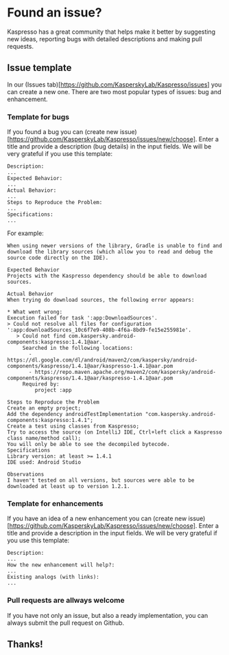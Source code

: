 # Found an issue?
Kaspresso has a great community that helps make it better by suggesting new ideas, reporting bugs with detailed descriptions and making pull requests.

## Issue template
In our (Issues tab)[https://github.com/KasperskyLab/Kaspresso/issues] you can create a new one. There are two most popular types of issues: bug and enhancement.

### Template for bugs
If you found a bug you can (create new issue)[https://github.com/KasperskyLab/Kaspresso/issues/new/choose]. Enter a title and provide a description (bug details) in the input fields. We will be very grateful if you use this template:

```text
Description:
...
Expected Behavior:
...
Actual Behavior:
...
Steps to Reproduce the Problem:
...
Specifications:
...
```

For example:
```text
When using newer versions of the library, Gradle is unable to find and download the library sources (which allow you to read and debug the source code directly on the IDE).

Expected Behavior
Projects with the Kaspresso dependency should be able to download sources.

Actual Behavior
When trying do download sources, the following error appears:

* What went wrong:
Execution failed for task ':app:DownloadSources'.
> Could not resolve all files for configuration ':app:downloadSources_10c6f7e9-408b-4f6a-8bd9-fe15e255981e'.
   > Could not find com.kaspersky.android-components:kaspresso:1.4.1@aar.
     Searched in the following locations:
       - https://dl.google.com/dl/android/maven2/com/kaspersky/android-components/kaspresso/1.4.1@aar/kaspresso-1.4.1@aar.pom
       - https://repo.maven.apache.org/maven2/com/kaspersky/android-components/kaspresso/1.4.1@aar/kaspresso-1.4.1@aar.pom
     Required by:
         project :app
         
Steps to Reproduce the Problem
Create an empty project;
Add the dependency androidTestImplementation "com.kaspersky.android-components:kaspresso:1.4.1";
Create a test using classes from Kaspresso;
Try to access the source (on IntelliJ IDE, Ctrl+left click a Kaspresso class name/method call);
You will only be able to see the decompiled bytecode.
Specifications
Library version: at least >= 1.4.1
IDE used: Android Studio

Observations
I haven't tested on all versions, but sources were able to be downloaded at least up to version 1.2.1.
```

### Template for enhancements
If you have an idea of a new enhancement you can (create new issue)[https://github.com/KasperskyLab/Kaspresso/issues/new/choose]. Enter a title and provide a description in the input fields. We will be very grateful if you use this template:

```text
Description:
...
How the new enhancement will help?:
...
Existing analogs (with links):
...
```

### Pull requests are allways welcome
If you have not only an issue, but also a ready implementation, you can always submit the pull request on Github.

## Thanks!
